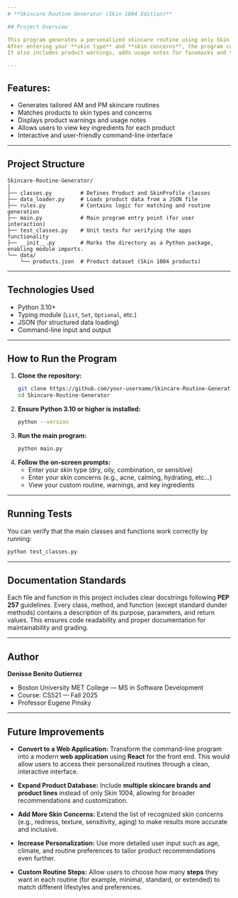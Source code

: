 ```yaml
---
# **Skincare Routine Generator (Skin 1004 Edition)**

## Project Overview

This program generates a personalized skincare routine using only Skin 1004 products.
After entering your **skin type** and **skin concerns**, the program curates a full morning (AM) and night (PM) routine.
It also includes product warnings, adds usage notes for facemasks and treatments, and gives the option to view key ingredients.

---
```

## Features:

* Generates tailored AM and PM skincare routines
* Matches products to skin types and concerns
* Displays product warnings and usage notes
* Allows users to view key ingredients for each product
* Interactive and user-friendly command-line interface
  
---
## Project Structure
```
Skincare-Routine-Generator/
│
├── classes.py         # Defines Product and SkinProfile classes
├── data_loader.py     # Loads product data from a JSON file
├── rules.py           # Contains logic for matching and routine generation
├── main.py            # Main program entry point (for user interaction)
├── test_classes.py    # Unit tests for verifying the apps functionality
├── __init__.py        # Marks the directory as a Python package, enabling module imports.
└── data/
    └── products.json  # Product dataset (Skin 1004 products)
```

---
## Technologies Used
* Python 3.10+
* Typing module (`List`, `Set`, `Optional`, etc.)
* JSON (for structured data loading)
* Command-line input and output

---
## How to Run the Program

1. **Clone the repository:**
    ```bash
    git clone https://github.com/your-username/Skincare-Routine-Generator.git
    cd Skincare-Routine-Generator
    ```
2. **Ensure Python 3.10 or higher is installed:**
   ```bash
   python --version
   ```
3. **Run the main program:**
   ```bash
   python main.py
   ```
5. **Follow the on-screen prompts:**
   * Enter your skin type (dry, oily, combination, or sensitive)
   * Enter your skin concerns (e.g., acne, calming, hydrating, etc...)
   * View your custom routine, warnings, and key ingredients

---
## Running Tests

You can verify that the main classes and functions work correctly by running:
```bash
python test_classes.py
```

---
## Documentation Standards

Each file and function in this project includes clear docstrings following **PEP 257** guidelines.
Every class, method, and function (except standard dunder methods) contains a description of its purpose, parameters, and return values.
This ensures code readability and proper documentation for maintainability and grading.

---
## Author

**Denisse Benito Gutierrez**

- Boston University MET College — MS in Software Development
- Course: CS521 — Fall 2025
- Professor Eugene Pinsky

---
## Future Improvements

* **Convert to a Web Application:**
  Transform the command-line program into a modern **web application** using **React** for the front end.
  This would allow users to access their personalized routines through a clean, interactive interface.

* **Expand Product Database:**
  Include **multiple skincare brands and product lines** instead of only Skin 1004, allowing for broader recommendations and customization.

* **Add More Skin Concerns:**
  Extend the list of recognized skin concerns (e.g., redness, texture, sensitivity, aging) to make results more accurate and inclusive.

* **Increase Personalization:**
  Use more detailed user input such as age, climate, and routine preferences to tailor product recommendations even further.

* **Custom Routine Steps:**
  Allow users to choose how many **steps** they want in each routine (for example, minimal, standard, or extended) to match different lifestyles and preferences.


